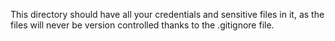 This directory should have all your credentials and sensitive files in it, as the files will never be version controlled thanks to the .gitignore file.
